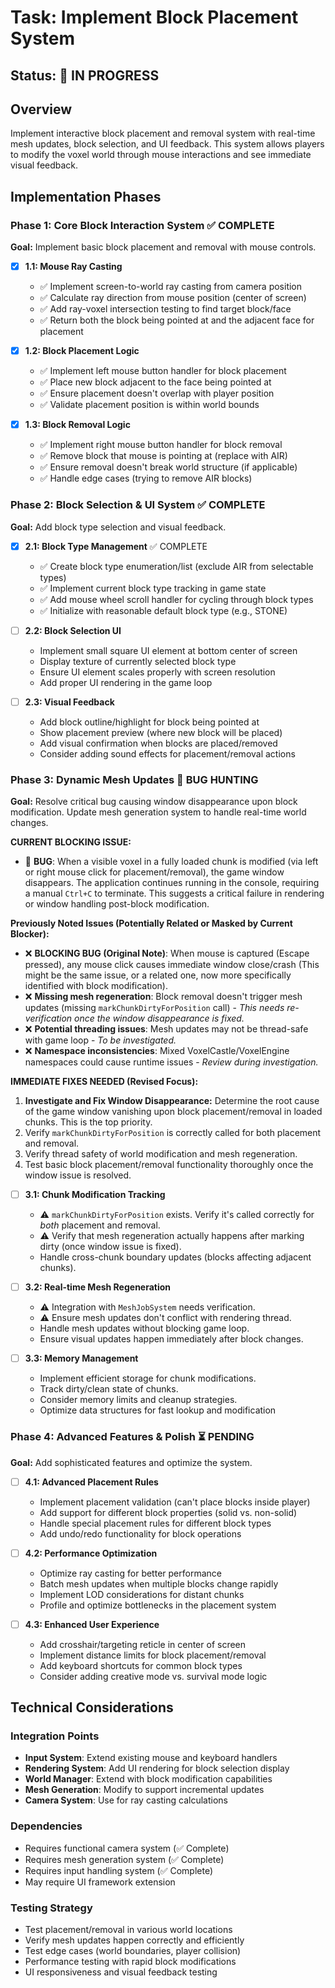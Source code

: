# Task: Implement Block Placement System

## Status: 🔄 IN PROGRESS

## Overview
Implement interactive block placement and removal system with real-time mesh updates, block selection, and UI feedback. This system allows players to modify the voxel world through mouse interactions and see immediate visual feedback.

## Implementation Phases

### Phase 1: Core Block Interaction System ✅ COMPLETE
**Goal:** Implement basic block placement and removal with mouse controls.

- [x] **1.1: Mouse Ray Casting**
  - ✅ Implement screen-to-world ray casting from camera position
  - ✅ Calculate ray direction from mouse position (center of screen)
  - ✅ Add ray-voxel intersection testing to find target block/face
  - ✅ Return both the block being pointed at and the adjacent face for placement

- [x] **1.2: Block Placement Logic**
  - ✅ Implement left mouse button handler for block placement
  - ✅ Place new block adjacent to the face being pointed at
  - ✅ Ensure placement doesn't overlap with player position
  - ✅ Validate placement position is within world bounds

- [x] **1.3: Block Removal Logic**
  - ✅ Implement right mouse button handler for block removal
  - ✅ Remove block that mouse is pointing at (replace with AIR)
  - ✅ Ensure removal doesn't break world structure (if applicable)
  - ✅ Handle edge cases (trying to remove AIR blocks)

### Phase 2: Block Selection & UI System ✅ COMPLETE
**Goal:** Add block type selection and visual feedback.

- [x] **2.1: Block Type Management** ✅ COMPLETE
  - ✅ Create block type enumeration/list (exclude AIR from selectable types)
  - ✅ Implement current block type tracking in game state
  - ✅ Add mouse wheel scroll handler for cycling through block types
  - ✅ Initialize with reasonable default block type (e.g., STONE)

- [ ] **2.2: Block Selection UI**
  - Implement small square UI element at bottom center of screen
  - Display texture of currently selected block type
  - Ensure UI element scales properly with screen resolution
  - Add proper UI rendering in the game loop

- [ ] **2.3: Visual Feedback**
  - Add block outline/highlight for block being pointed at
  - Show placement preview (where new block will be placed)
  - Add visual confirmation when blocks are placed/removed
  - Consider adding sound effects for placement/removal actions

### Phase 3: Dynamic Mesh Updates 🐞 BUG HUNTING
**Goal:** Resolve critical bug causing window disappearance upon block modification. Update mesh generation system to handle real-time world changes.

**CURRENT BLOCKING ISSUE:**
- 🐞 **BUG**: When a visible voxel in a fully loaded chunk is modified (via left or right mouse click for placement/removal), the game window disappears. The application continues running in the console, requiring a manual `Ctrl+C` to terminate. This suggests a critical failure in rendering or window handling post-block modification.

**Previously Noted Issues (Potentially Related or Masked by Current Blocker):**
- ❌ **BLOCKING BUG (Original Note)**: When mouse is captured (Escape pressed), any mouse click causes immediate window close/crash (This might be the same issue, or a related one, now more specifically identified with block modification).
- ❌ **Missing mesh regeneration**: Block removal doesn't trigger mesh updates (missing `markChunkDirtyForPosition` call) - *This needs re-verification once the window disappearance is fixed.*
- ❌ **Potential threading issues**: Mesh updates may not be thread-safe with game loop - *To be investigated.*
- ❌ **Namespace inconsistencies**: Mixed VoxelCastle/VoxelEngine namespaces could cause runtime issues - *Review during investigation.*

**IMMEDIATE FIXES NEEDED (Revised Focus):**
1.  **Investigate and Fix Window Disappearance:** Determine the root cause of the game window vanishing upon block placement/removal in loaded chunks. This is the top priority.
2.  Verify `markChunkDirtyForPosition` is correctly called for both placement and removal.
3.  Verify thread safety of world modification and mesh regeneration.
4.  Test basic block placement/removal functionality thoroughly once the window issue is resolved.

- [ ] **3.1: Chunk Modification Tracking**
  - ⚠️ `markChunkDirtyForPosition` exists. Verify it's called correctly for *both* placement and removal.
  - ⚠️ Verify that mesh regeneration actually happens after marking dirty (once window issue is fixed).
  - Handle cross-chunk boundary updates (blocks affecting adjacent chunks).

- [ ] **3.2: Real-time Mesh Regeneration**
  - ⚠️ Integration with `MeshJobSystem` needs verification.
  - ⚠️ Ensure mesh updates don't conflict with rendering thread.
  - Handle mesh updates without blocking game loop.
  - Ensure visual updates happen immediately after block changes.

- [ ] **3.3: Memory Management**
  - Implement efficient storage for chunk modifications.
  - Track dirty/clean state of chunks.
  - Consider memory limits and cleanup strategies.
  - Optimize data structures for fast lookup and modification

### Phase 4: Advanced Features & Polish ⏳ PENDING
**Goal:** Add sophisticated features and optimize the system.

- [ ] **4.1: Advanced Placement Rules**
  - Implement placement validation (can't place blocks inside player)
  - Add support for different block properties (solid vs. non-solid)
  - Handle special placement rules for different block types
  - Add undo/redo functionality for block operations

- [ ] **4.2: Performance Optimization**
  - Optimize ray casting for better performance
  - Batch mesh updates when multiple blocks change rapidly
  - Implement LOD considerations for distant chunks
  - Profile and optimize bottlenecks in the placement system

- [ ] **4.3: Enhanced User Experience**
  - Add crosshair/targeting reticle in center of screen
  - Implement distance limits for block placement/removal
  - Add keyboard shortcuts for common block types
  - Consider adding creative mode vs. survival mode logic

## Technical Considerations

### Integration Points
- **Input System**: Extend existing mouse and keyboard handlers
- **Rendering System**: Add UI rendering for block selection display
- **World Manager**: Extend with block modification capabilities
- **Mesh Generation**: Modify to support incremental updates
- **Camera System**: Use for ray casting calculations

### Dependencies
- Requires functional camera system (✅ Complete)
- Requires mesh generation system (✅ Complete)
- Requires input handling system (✅ Complete)
- May require UI framework extension

### Testing Strategy
- Test placement/removal in various world locations
- Verify mesh updates happen correctly and efficiently
- Test edge cases (world boundaries, player collision)
- Performance testing with rapid block modifications
- UI responsiveness and visual feedback testing
